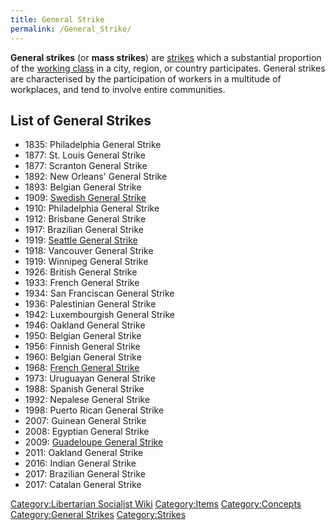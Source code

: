 ```yaml
---
title: General Strike
permalink: /General_Strike/
---
```


**General strikes** (or **mass strikes**) are
[strikes](Strike.md "wikilink") which a substantial proportion of the
[working class](Working_Class.md "wikilink") in a city, region, or country
participates. General strikes are characterised by the participation of
workers in a multitude of workplaces, and tend to involve entire
communities.

## List of General Strikes

- 1835: Philadelphia General Strike
- 1877: St. Louis General Strike
- 1877: Scranton General Strike
- 1892: New Orleans' General Strike
- 1893: Belgian General Strike
- 1909: [Swedish General
  Strike](Swedish_General_Strike_(1909).md "wikilink")
- 1910: Philadelphia General Strike
- 1912: Brisbane General Strike
- 1917: Brazilian General Strike
- 1919: [Seattle General
  Strike](Seattle_General_Strike_(1919).md "wikilink")
- 1918: Vancouver General Strike
- 1919: Winnipeg General Strike
- 1926: British General Strike
- 1933: French General Strike
- 1934: San Franciscan General Strike
- 1936: Palestinian General Strike
- 1942: Luxembourgish General Strike
- 1946: Oakland General Strike
- 1950: Belgian General Strike
- 1956: Finnish General Strike
- 1960: Belgian General Strike
- 1968: [French General Strike](May_1968_Events_in_France.md "wikilink")
- 1973: Uruguayan General Strike
- 1988: Spanish General Strike
- 1992: Nepalese General Strike
- 1998: Puerto Rican General Strike
- 2007: Guinean General Strike
- 2008: Egyptian General Strike
- 2009: [Guadeloupe General Strike](Guadeloupe_Uprising.md "wikilink")
- 2011: Oakland General Strike
- 2016: Indian General Strike
- 2017: Brazilian General Strike
- 2017: Catalan General Strike

[Category:Libertarian Socialist
Wiki](Category:Libertarian_Socialist_Wiki.md "wikilink")
[Category:Items](Category:Items.md "wikilink")
[Category:Concepts](Category:Concepts.md "wikilink") [Category:General
Strikes](Category:General_Strikes.md "wikilink")
[Category:Strikes](Category:Strikes.md "wikilink")